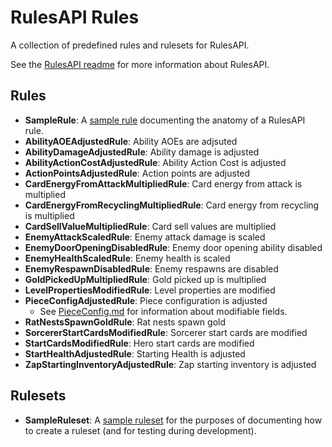 # RulesAPI Rules

A collection of predefined rules and rulesets for RulesAPI.

See the [RulesAPI readme](../RulesAPI_Core/README.md) for more information about
RulesAPI.

## Rules

- **SampleRule**: A [sample rule](Rules/SampleRule.cs) documenting the anatomy
  of a RulesAPI rule.
- **AbilityAOEAdjustedRule**: Ability AOEs are adjsuted
- **AbilityDamageAdjustedRule**: Ability damage is adjusted
- **AbilityActionCostAdjustedRule**: Ability Action Cost is adjusted
- **ActionPointsAdjustedRule**: Action points are adjusted
- **CardEnergyFromAttackMultipliedRule**: Card energy from attack is multiplied
- **CardEnergyFromRecyclingMultipliedRule**: Card energy from recycling is multiplied
- **CardSellValueMultipliedRule**: Card sell values are multiplied
- **EnemyAttackScaledRule**: Enemy attack damage is scaled
- **EnemyDoorOpeningDisabledRule**: Enemy door opening ability disabled
- **EnemyHealthScaledRule**: Enemy health is scaled
- **EnemyRespawnDisabledRule**: Enemy respawns are disabled
- **GoldPickedUpMultipliedRule**: Gold picked up is multiplied
- **LevelPropertiesModifiedRule**: Level properties are modified
- **PieceConfigAdjustedRule**: Piece configuration is adjusted
  - See [PieceConfig.md](../docs/PieceConfig.md) for information about modifiable fields.
- **RatNestsSpawnGoldRule**: Rat nests spawn gold
- **SorcererStartCardsModifiedRule**: Sorcerer start cards are modified
- **StartCardsModifiedRule**: Hero start cards are modified
- **StartHealthAdjustedRule**: Starting Health is adjusted
- **ZapStartingInventoryAdjustedRule**: Zap starting inventory is adjusted

## Rulesets

- **SampleRuleset**: A [sample ruleset](https://github.com/orendain/DemeoMods/blob/045aec568fdddb95b63a1ed34abcb64065e4ca99/Rules/RulesMod.cs#L27-L28)
  for the purposes of documenting how to create a ruleset (and for testing during development).
